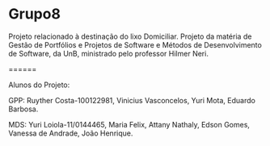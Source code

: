 Grupo8
======

Projeto relacionado à destinação do lixo Domiciliar. Projeto da matéria de Gestão de Portfólios e Projetos de Software e Métodos de Desenvolvimento de Software, da UnB, ministrado pelo professor Hilmer Neri.

======

Alunos do Projeto:

GPP:
Ruyther Costa-100122981, 
Vinicius Vasconcelos, 
Yuri Mota, 
Eduardo Barbosa.

MDS:
Yuri Loiola-11/0144465, 
Maria Felix, 
Attany Nathaly, 
Edson Gomes, 
Vanessa de Andrade, 
João Henrique.
